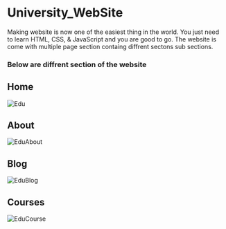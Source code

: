 # University_WebSite
Making website is now one of the easiest thing in the world. You just need to learn HTML, CSS, &amp; JavaScript and you are good to go.
The website is come with multiple page section containg diffrent sectons sub sections.

### Below are diffrent section of the website

## Home

![Edu](https://user-images.githubusercontent.com/91690267/193908748-9753af99-6c78-49e3-bd1c-84865f960dcc.jpg)

## About

![EduAbout](https://user-images.githubusercontent.com/91690267/194328774-aef72a8d-e73b-4b88-a960-5b30c0f8762b.jpg)

## Blog

![EduBlog](https://user-images.githubusercontent.com/91690267/194328930-c26aa15b-3d8f-4f46-91a2-5817e80c8617.jpg)

## Courses

![EduCourse](https://user-images.githubusercontent.com/91690267/194709872-cec25e65-a0c3-4e08-90ac-272900b935ea.jpg)
